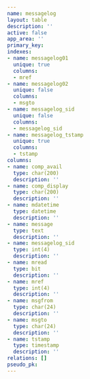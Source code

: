 ```yaml
---
name: messagelog
layout: table
description: ''
active: false
app_area: ''
primary_key: 
indexes:
- name: messagelog01
  unique: true
  columns:
  - mref
- name: messagelog02
  unique: false
  columns:
  - msgto
- name: messagelog_sid
  unique: false
  columns:
  - messagelog_sid
- name: messagelog_tstamp
  unique: true
  columns:
  - tstamp
columns:
- name: comp_avail
  type: char(200)
  description: ''
- name: comp_display
  type: char(200)
  description: ''
- name: mdatetime
  type: datetime
  description: ''
- name: message
  type: text
  description: ''
- name: messagelog_sid
  type: int(4)
  description: ''
- name: mread
  type: bit
  description: ''
- name: mref
  type: int(4)
  description: ''
- name: msgfrom
  type: char(24)
  description: ''
- name: msgto
  type: char(24)
  description: ''
- name: tstamp
  type: timestamp
  description: ''
relations: []
pseudo_pk: 
---
```



